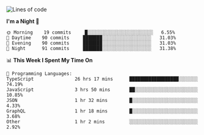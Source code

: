 <!--START_SECTION:waka-->
![Lines of code](https://img.shields.io/badge/From%20Hello%20World%20I%27ve%20Written-626032%20lines%20of%20code-blue)

**I'm a Night 🦉** 

```text
🌞 Morning    19 commits     █░░░░░░░░░░░░░░░░░░░░░░░░   6.55% 
🌆 Daytime    90 commits     ███████░░░░░░░░░░░░░░░░░░   31.03% 
🌃 Evening    90 commits     ███████░░░░░░░░░░░░░░░░░░   31.03% 
🌙 Night      91 commits     ███████░░░░░░░░░░░░░░░░░░   31.38%

```


📊 **This Week I Spent My Time On** 

```text
💬 Programming Languages: 
TypeScript               26 hrs 17 mins      ██████████████████░░░░░░░   74.19% 
JavaScript               3 hrs 50 mins       ██░░░░░░░░░░░░░░░░░░░░░░░   10.85% 
JSON                     1 hr 32 mins        █░░░░░░░░░░░░░░░░░░░░░░░░   4.33% 
GraphQL                  1 hr 18 mins        █░░░░░░░░░░░░░░░░░░░░░░░░   3.68% 
Other                    1 hr 2 mins         ░░░░░░░░░░░░░░░░░░░░░░░░░   2.92%

```


<!--END_SECTION:waka-->
